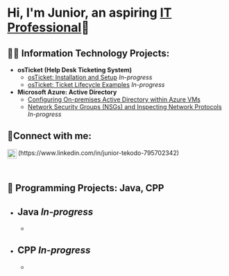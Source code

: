 <h1>Hi, I'm Junior, an aspiring <a href="https://www.linkedin.com/in/junior-tekodo-795702342">IT Professional</a>🧐</h1>

<h2>👨‍💻 Information Technology Projects:</h2>

- <b>osTicket (Help Desk Ticketing System)</b>
  - [osTicket: Installation and Setup](https://github.com/jtdev-25/osticket-installation.setup) *In-progress*
  - [osTicket: Ticket Lifecycle Examples](https://github.com/jtdev-25/ticket-lifecycle) *In-progress*
- <b>Microsoft Azure: Active Directory</b>
  - [Configuring On-premises Active Directory within Azure VMs](https://github.com/jtdev-25/active-directory-summary)
  - [Network Security Groups (NSGs) and Inspecting Network Protocols](https://github.com/jtdev-25/azure-network-protocols) *In-progress*

<h2>🤳Connect with me:</h2>

<img align="left" alt="Junior | LinkedIn" width="22px" src="https://cdn.jsdelivr.net/npm/simple-icons@v3/icons/linkedin.svg" />
<p>(https://www.linkedin.com/in/junior-tekodo-795702342)</p>

<br><h2>🧩 Programming Projects: Java, CPP</h2>

- Java *In-progress*
  - 
  - 
- CPP *In-progress*
  - 
  - 
